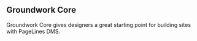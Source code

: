 ## Groundwork Core

Groundwork Core gives designers a great starting point for building sites with PageLines DMS. 

